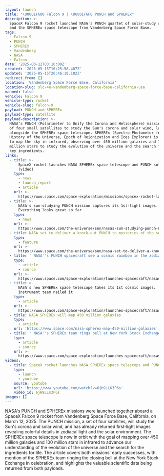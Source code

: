 ```yaml
---
layout: launch
title: "\U0001F680 Falcon 9 | \U0001F6F0 PUNCH and SPHEREx"
description: >-
  SpaceX Falcon 9 rocket launched NASA's PUNCH quartet of solar-study satellites
  and the SPHEREx space telescope from Vandenberg Space Force Base.
tags:
  - Falcon 9
  - PUNCH
  - SPHEREx
  - Vandenberg
  - NASA
  - Falcon
date: '2025-03-12T03:10:00Z'
created: '2025-05-15T16:25:58.407Z'
updated: '2025-05-15T20:46:10.102Z'
redirect_from: []
location: 'Vandenberg Space Force Base, California'
location-slug: slc-4e-vandenberg-space-force-base-california-usa
manned: false
vehicle: Falcon 9
vehicle-type: rocket
vehicle-slug: falcon-9
payload: PUNCH and SPHEREx
payload-type: satellite
payload-description: >-
  NASA's PUNCH (Polarimeter to Unify the Corona and Heliosphere) mission, a set
  of four small satellites to study the Sun's corona and solar wind, launched
  alongside the SPHEREx space telescope. SPHEREx (Spectro-Photometer for the
  History of the Universe, Epoch of Reionization and Ices Explorer) is designed
  to map the sky in infrared, observing over 450 million galaxies and 100
  million stars to study the evolution of the universe and the search for life's
  key ingredients.
links:
  - title: >-
      SpaceX rocket launches NASA SPHEREx space telescope and PUNCH solar probes
      (video)
    type:
      - news
      - launch_report
      - article
    url: >-
      https://www.space.com/space-exploration/missions/spacex-rocket-launches-nasa-spherex-space-telescope-and-punch-solar-probes
  - title: >-
      NASA's sun-studying PUNCH mission captures its 1st-light images.
      Everything looks great so far
    type:
      - news
    url: >-
      https://www.space.com/the-universe/sun/nasas-sun-studying-punch-mission-captures-its-1st-light-images-everything-looks-great-so-far
  - title: NASA set to deliver a knock-out PUNCH to mysteries of the solar wind
    type:
      - feature
    url: >-
      https://www.space.com/the-universe/sun/nasa-set-to-deliver-a-knock-out-punch-to-mysteries-of-the-solar-wind
  - title: ' NASA''s PUNCH spacecraft see a cosmic rainbow in the zodiacal light '
    type:
      - article
      - source
    url: >-
      https://www.space.com/space-exploration/launches-spacecraft/nasas-punch-spacecraft-sees-a-cosmic-rainbow-in-the-zodiacal-light
  - title: >-
      NASA's new SPHEREx space telescope takes its 1st cosmic images: 'The
      instrument team nailed it'
    type:
      - article
    url: >-
      https://www.space.com/space-exploration/launches-spacecraft/nasas-new-spherex-space-telescope-takes-its-1st-cosmic-images-the-instrument-team-nailed-it
  - title: NASA SPHEREx will map 450 million galaxies
    type:
      - article
    url: 'https://www.space.com/nasa-spherex-map-450-million-galaxies'
  - title: ' NASA''s SPHEREx team rings bell at New York Stock Exchange | Space picture of the day for April 23, 2025 '
    type:
      - article
      - source
    url: >-
      https://www.space.com/space-exploration/launches-spacecraft/nasas-spherex-team-rings-bell-at-new-york-stock-exchange-space-picture-of-the-day-for-april-23-2025
videos:
  - title: SpaceX rocket launches NASA SPHEREx space telescope and PUNCH solar probes
    type:
      - launch
      - youtube
    source: youtube
    url: 'https://www.youtube.com/watch?v=6jH9LLK3P6s'
    video_id: 6jH9LLK3P6s
images: []
---
```

NASA's PUNCH and SPHEREx missions were launched together aboard a SpaceX Falcon 9 rocket from Vandenberg Space Force Base, California, on March 12, 2025. The PUNCH mission, a set of four satellites, will study the Sun's corona and solar wind, and has already returned first-light images revealing colorful details in zodiacal light and the solar environment. The SPHEREx space telescope is now in orbit with the goal of mapping over 450 million galaxies and 100 million stars in infrared to advance our understanding of the evolution of the universe and the search for the ingredients for life. The article covers both missions' early successes, with mention of the SPHEREx team ringing the closing bell at the New York Stock Exchange in celebration, and highlights the valuable scientific data being returned from both payloads.
